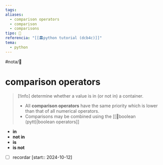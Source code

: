 ```yaml
---
tags: 
aliases:
  - comparison operators
  - comparison
  - comparisons
tipo: 📑
referencia: "[[🏛️python tutorial (dcb4c)]]"
tema:
  - python
---
```


#nota/📑

# comparison operators


> [!info] 
> determine whether a value is in (or not in) a container.
> - All __comparison operators__ have the same priority which is lower than that of all numerical operators.
> - Comparisons may be combined using the [[📑boolean (pytt)|boolean operators]]


- __in__
- __not in__
- __is__
- __is not__



- [ ] recordar  [start:: 2024-10-12]
